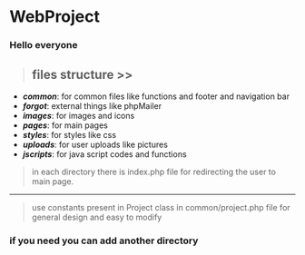 # WebProject

### Hello everyone

 > ## files structure >>
* ***common***: for common files like functions and footer and navigation bar
* ***forgot***: external things like phpMailer
* ***images***: for images and icons
* ***pages***: for main pages
* ***styles***: for styles like css
* ***uploads***: for user uploads like pictures
* ***jscripts***: for java script codes and functions

> in each directory there is index.php file for redirecting the user to main page.
************
> use constants present in Project class in common/project.php file for general design and easy to modify

### if you need you can add another directory 